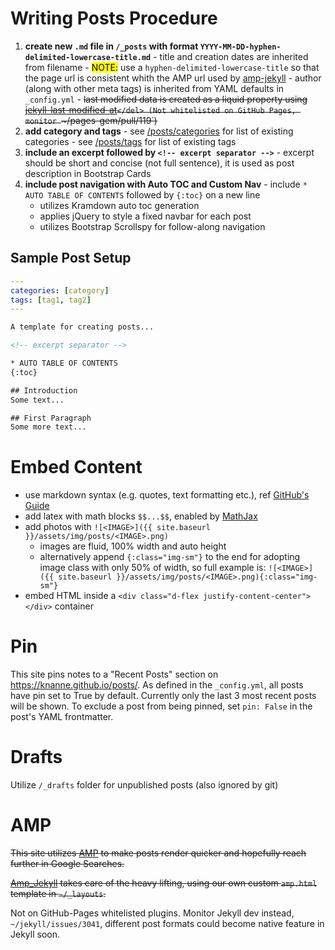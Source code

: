 # Writing Posts Procedure

  1. **create new `.md` file in `/_posts` with format `YYYY-MM-DD-hyphen-delimited-lowercase-title.md`**
    - title and creation dates are inherited from filename
    - <mark>NOTE:</mark> use a `hyphen-delimited-lowercase-title` so that the page url is consistent whith the AMP url used by [amp-jekyll](https://github.com/juusaw/amp-jekyll)
    - author (along with other meta tags) is inherited from YAML defaults in `_config.yml`
    - <del>last modified data is created as a liquid property using [jekyll-last-modified-at](https://github.com/gjtorikian/jekyll-last-modified-at)`</del> (Not whitelisted on GitHub Pages, monitor `~/pages-gem/pull/119`)  
  2. **add category and tags**
    - see [/posts/categories](https://knanne.github.io/posts/categories) for list of existing categories
    - see [/posts/tags](https://knanne.github.io/posts/tags) for list of existing tags
  3. **include an excerpt followed by `<!-- excerpt separator -->`**
    - excerpt should be short and concise (not full sentence), it is used as post description in Bootstrap Cards
  4. **include post navigation with Auto TOC and Custom Nav**
    - include `* AUTO TABLE OF CONTENTS` followed by `{:toc}` on a new line
      - utilizes Kramdown auto toc generation
      - applies jQuery to style a fixed navbar for each post
      - utilizes Bootstrap Scrollspy for follow-along navigation

## Sample Post Setup

```yaml
---
categories: [category]
tags: [tag1, tag2]
---
```

```html
A template for creating posts...

<!-- excerpt separator -->

* AUTO TABLE OF CONTENTS
{:toc}

## Introduction
Some text...

## First Paragraph
Some more text...
```

# Embed Content

  - use markdown syntax (e.g. quotes, text formatting etc.), ref [GitHub's Guide](https://guides.github.com/features/mastering-markdown/)
  - add latex with math blocks `$$...$$`, enabled by [MathJax](https://www.mathjax.org/)
  - add photos with `![<IMAGE>]({{ site.baseurl }}/assets/img/posts/<IMAGE>.png)`
    - images are fluid, 100% width and auto height
    - alternatively append `{:class="img-sm"}` to the end for adopting image class with only 50% of width, so full example is: `![<IMAGE>]({{ site.baseurl }}/assets/img/posts/<IMAGE>.png){:class="img-sm"}`
  - embed HTML inside a `<div class="d-flex justify-content-center"></div>` container

# Pin

This site pins notes to a "Recent Posts" section on https://knanne.github.io/posts/. As defined in the `_config.yml`, all posts have pin set to True by default. Currently only the last 3 most recent posts will be shown. To exclude a post from being pinned, set `pin: False` in the post's YAML frontmatter.  

# Drafts

Utilize `/_drafts` folder for unpublished posts (also ignored by git)  

# AMP

<del>This site utilizes [AMP](https://www.ampproject.org/) to make posts render quicker and hopefully reach further in Google Searches.  </del>

<del>[Amp_Jekyll](https://github.com/juusaw/amp-jekyll) takes care of the heavy lifting, using our own custom `amp.html` template in `~/_layouts`.  </del>

Not on GitHub-Pages whitelisted plugins. Monitor Jekyll dev instead, `~/jekyll/issues/3041`, different post formats could become native feature in Jekyll soon.  
